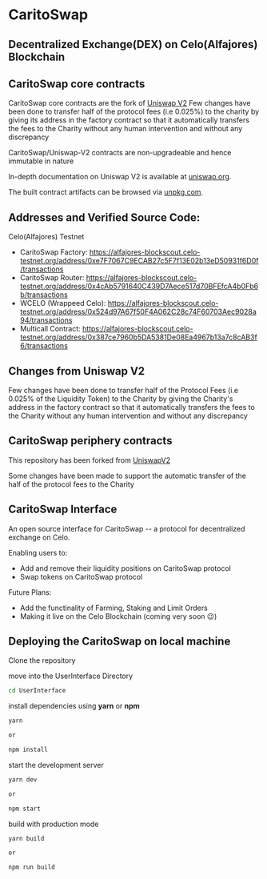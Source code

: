 # CaritoSwap
## Decentralized Exchange(DEX) on Celo(Alfajores) Blockchain


## CaritoSwap core contracts
CaritoSwap core contracts are the fork of [Uniswap V2](https://github.com/Uniswap/uniswap-v2-core)
Few changes have been done to transfer half of the protocol fees (i.e 0.025%) to the charity by giving its address in the factory contract so that it automatically transfers the fees to the Charity without any human intervention and without any discrepancy

CaritoSwap/Uniswap-V2 contracts are non-upgradeable and hence immutable in nature

In-depth documentation on Uniswap V2 is available at [uniswap.org](https://uniswap.org/docs).

The built contract artifacts can be browsed via [unpkg.com](https://unpkg.com/browse/@uniswap/v2-core@latest/).

## Addresses and Verified Source Code:

Celo(Alfajores) Testnet
- CaritoSwap Factory: https://alfajores-blockscout.celo-testnet.org/address/0xe7F7067C9ECAB27c5F7f13E02b13eD50931f6D0f/transactions
- CaritoSwap Router: https://alfajores-blockscout.celo-testnet.org/address/0x4cAb5791640C439D7Aece517d70BFEfcA4b0Fb6b/transactions
- WCELO (Wrappeed Celo): https://alfajores-blockscout.celo-testnet.org/address/0x524d97A67f50F4A062C28c74F60703Aec9028a94/transactions
- Multicall Contract: https://alfajores-blockscout.celo-testnet.org/address/0x387ce7960b5DA5381De08Ea4967b13a7c8cAB3f6/transactions



## Changes from Uniswap V2

Few changes have been done to transfer half of the Protocol Fees (i.e 0.025% of the Liquidity Token) to the Charity by giving the Charity's address in the factory contract so that it automatically transfers the fees to the Charity without any human intervention and without any discrepancy

## CaritoSwap periphery contracts

This repository has been forked from [UniswapV2](https://github.com/Uniswap/uniswap-v2-periphery)

Some changes have been made to support the automatic transfer of the half of the protocol fees to the Charity



## CaritoSwap Interface

An open source interface for CaritoSwap -- a protocol for decentralized exchange on Celo.

Enabling users to:

- Add and remove their liquidity positions on CaritoSwap protocol
- Swap tokens on CaritoSwap protocol

Future Plans:

- Add the functinality of Farming, Staking and Limit Orders
- Making it live on the Celo Blockchain (coming very soon 😉)

## Deploying the CaritoSwap on local machine

Clone the repository

move into the UserInterface Directory

```sh
cd UserInterface
```

install dependencies using **yarn** or **npm**

```sh
yarn

or

npm install
```

start the development server
```sh
yarn dev

or

npm start
```

build with production mode
```sh
yarn build

or

npm run build
```